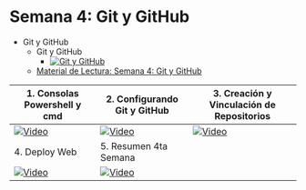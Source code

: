 # Semana 4: Git y GitHub

- Git y GitHub
  - Git y GitHub
    - [![Git y GitHub](https://img.youtube.com/vi/bI6Avr-95ec/default.jpg)](https://youtu.be/bI6Avr-95ec)
  - [Material de Lectura: Semana 4: Git y GitHub](https://campus-informatorio.chaco.gob.ar/mod/resource/view.php?id=278)

| 1. Consolas Powershell y cmd                                                                 | 2. Configurando Git y GitHub                                                                 | 3. Creación y Vinculación de Repositorios                                                    |
| -------------------------------------------------------------------------------------------- | -------------------------------------------------------------------------------------------- | -------------------------------------------------------------------------------------------- |
| [![Video](https://img.youtube.com/vi/cFIF-alDzdE/default.jpg)](https://youtu.be/cFIF-alDzdE) | [![Video](https://img.youtube.com/vi/xBK-YIC3O2I/default.jpg)](https://youtu.be/xBK-YIC3O2I) | [![Video](https://img.youtube.com/vi/bw8p_fNVf7Y/default.jpg)](https://youtu.be/bw8p_fNVf7Y) |
| 4. Deploy Web                                                                                | 5. Resumen 4ta Semana                                                                        |                                                                                              |
| [![Video](https://img.youtube.com/vi/0n6cnONv_bQ/default.jpg)](https://youtu.be/0n6cnONv_bQ) | [![Video](https://img.youtube.com/vi/qwn0d8uWk9U/default.jpg)](https://youtu.be/qwn0d8uWk9U) |                                                                                              |
